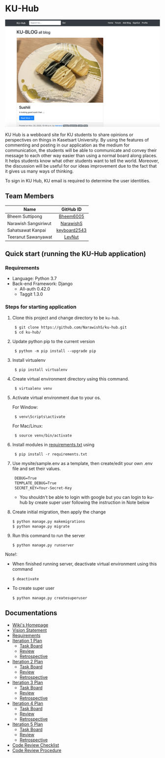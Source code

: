 # KU-Hub

![Ku-Hub](kuhub/static/kuhub/images/kuhub.png)

KU Hub is a webboard site for KU students to share opinions or 
perspectives on things in Kasetsart University. By using the features 
of commenting and posting in our application as the medium for 
communication, the students will be able to communicate and convey their 
message to each other way easier than using a normal board along places. 
It helps students know what other students want to tell the world. 
Moreover, the discussion will be useful for our ideas improvement due to 
the fact that it gives us many ways of thinking. 

To sign in KU Hub, KU email is required to determine the user identities.

## Team Members
| Name       |      GitHub ID     |
|----------|:-------------:|
| Bheem Suttipong        |     [Bheem6005](https://github.com/Bheem6005)    |
| Narawish Sangsiriwut        |     [NarawishS](https://github.com/NarawishS)      |
| Sahatsawat Kanpai        |      [keyboard2543](https://github.com/keyboard2543)      |
| Teeranut Sawanyawat        |     [LevNut](https://github.com/LevNut)       |

## Quick start (running the KU-Hub application)

### Requirements
* Language: Python 3.7
* Back-end Framework: Django
    * All-auth 0.42.0
    * Taggit 1.3.0

### Steps for starting application
1. Clone this project and change directory to be `ku-hub`.

        $ git clone https://github.com/NarawishS/ku-hub.git
        $ cd ku-hub/
   
2. Update python pip to the current version

        $ python -m pip install --upgrade pip
   
3. Install virtualenv

        $ pip install virtualenv
     
4. Create virtual environment directory using this command.

        $ virtualenv venv

5. Activate virtual environment due to your os.

   For Window:
    
        $ venv\Scripts\activate
        
    For Mac/Linux:
    
        $ source venv/bin/activate

6. Install modules in [requirements.txt](requirements.txt) using 
  
        $ pip install -r requirements.txt
        
7. Use mysite/sample.env as a template, then create/edit your own
.env file and set their values.

        DEBUG=True
        TEMPLATE_DEBUG=True
        SECRET_KEY=Your-Secret-Key

        
   * You shouldn't be able to login with google
    but you can login to ku-hub by create super user
     following the instruction in Note below

8. Create initial migration, then apply the change 
       
       $ python manage.py makemigrations
       $ python manage.py migrate
       
9. Run this command to run the server

       $ python manage.py runserver
       
Note!:

* When finished running server, deactivate virtual environment using this command

    ```$ deactivate```
    
* To create super user

    ```$ python manage.py createsuperuser```

## Documentations
* [Wiki's Homepage](https://github.com/NarawishS/ku-hub/wiki)
* [Vision Statement](https://github.com/NarawishS/ku-hub/wiki/Vision-Statement)
* [Requirements](https://github.com/NarawishS/ku-hub/wiki/Requirements)
* [Iteration 1 Plan](https://github.com/NarawishS/ku-hub/wiki/Iteration-1-Plan)
    * [Task Board](https://github.com/NarawishS/ku-hub/projects/1)
    * [Review](https://github.com/NarawishS/ku-hub/wiki/Iteration-1-Review)
    * [Retrospective](https://github.com/NarawishS/ku-hub/wiki/Iteration-1-Retrospective)
* [Iteration 2 Plan](https://github.com/NarawishS/ku-hub/wiki/Iteration-2-Plan)
    * [Task Board](https://github.com/NarawishS/ku-hub/projects/2)
    * [Review](https://github.com/NarawishS/ku-hub/wiki/Iteration-2-Review)
    * [Retrospective](https://github.com/NarawishS/ku-hub/wiki/Iteration-2-Retrospective)
* [Iteration 3 Plan](https://github.com/NarawishS/ku-hub/wiki/Iteration-3-Plan)
    * [Task Board](https://github.com/NarawishS/ku-hub/projects/4)
    * [Review](https://github.com/NarawishS/ku-hub/wiki/Iteration-3-Review)
    * [Retrospective](https://github.com/NarawishS/ku-hub/wiki/Iteration-3-Retrospective)
* [Iteration 4 Plan](https://github.com/NarawishS/ku-hub/wiki/Iteration-4-Plan)
    * [Task Board](https://github.com/NarawishS/ku-hub/projects/5)
    * [Review](https://github.com/NarawishS/ku-hub/wiki/Iteration-4-Review)
    * [Retrospective](https://github.com/NarawishS/ku-hub/wiki/Iteration-4-Retrospective)
* [Iteration 5 Plan](https://github.com/NarawishS/ku-hub/wiki/Iteration-5-Plan)
    * [Task Board]()
    * [Review]()
    * [Retrospective]()
* [Code Review Checklist](https://github.com/NarawishS/ku-hub/wiki/Code-Review-Checklist)
* [Code Review Procedure](https://github.com/NarawishS/ku-hub/wiki/Code-Review-Procedure)